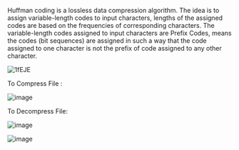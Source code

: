 Huffman coding is a lossless data compression algorithm. The idea is to assign variable-length codes to input characters, lengths of the assigned codes are based on the frequencies of corresponding characters. 
The variable-length codes assigned to input characters are Prefix Codes, means the codes (bit sequences) are assigned in such a way that the code assigned to one character is not the prefix of code assigned to any other character.

![1fEJE](https://github.com/amandeepsirohi/Huffman_Encoding_Decoding/assets/125798090/5e25c80b-8f86-45b5-9685-5ef32e6c4954)

To Compress File :

![image](https://github.com/amandeepsirohi/Huffman_Encoding_Decoding/assets/125798090/f81ae2bf-efef-4fa3-a663-5bc244e77e44)


To Decompress File: 

![image](https://github.com/amandeepsirohi/Huffman_Encoding_Decoding/assets/125798090/8b1b18ab-063e-4dbf-8697-d3a7fbb08200)


![image](https://github.com/amandeepsirohi/Huffman_Encoding_Decoding/assets/125798090/8d3f0342-00a6-4dd7-b82b-d718296d478a)
